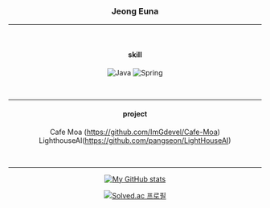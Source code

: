 <div align="center"> 
  
  ### Jeong Euna
  ---
  <br/>
  
  #### skill
  ![Java](https://img.shields.io/badge/java-%23ED8B00.svg?style=for-the-badge&logo=openjdk&logoColor=white)
  ![Spring](https://img.shields.io/badge/spring-%236DB33F.svg?style=for-the-badge&logo=spring&logoColor=white)
  
  <br/>

  ---
  #### project
  Cafe Moa (https://github.com/ImGdevel/Cafe-Moa)
  LighthouseAI(https://github.com/pangseon/LightHouseAI)

  <br/>
  
  ---
  [![My GitHub stats](https://github-readme-stats.vercel.app/api?username=eunaJ)](https://github.com/eunaJeong/github-readme-stats)

  [![Solved.ac 프로필](http://mazassumnida.wtf/api/v2/generate_badge?boj=kysn77)](https://solved.ac/kysn77/)
  
</div>
